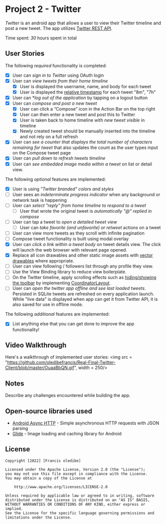 # Project 2 - Twitter

*Twitter* is an android app that allows a user to view their Twitter timeline and post a new tweet. The app utilizes [Twitter REST API](https://dev.twitter.com/rest/public).

Time spent: *30* hours spent in total

## User Stories

The following *required* functionality is completed:

* [x] User can *sign in to Twitter* using OAuth login
* [x] User can *view tweets from their home timeline*
  * [x] User is displayed the username, name, and body for each tweet
  * [x] User is displayed the [relative timestamp](https://gist.github.com/nesquena/f786232f5ef72f6e10a7) for each tweet "8m", "7h"
* [x] User can **log out of the application* by tapping on a logout button
* [x] User can *compose and post a new tweet*
  * [x] User can click a “Compose” icon in the Action Bar on the top right
  * [x] User can then enter a new tweet and post this to Twitter
  * [x] User is taken back to home timeline with *new tweet visible* in timeline
  * [x] Newly created tweet should be manually inserted into the timeline and not rely on a full refresh
* [x] User can *see a counter that displays the total number of characters remaining for tweet* that also updates the count as the user types input on the Compose tweet page
* [x] User can *pull down to refresh tweets timeline*
* [x] User can *see embedded image media within a tweet* on list or detail view.

The following *optional* features are implemented:

* [x] User is using *"Twitter branded" colors and styles*
* [ ] User sees an *indeterminate progress indicator* when any background or network task is happening
* [ ] User can *select "reply" from home timeline to respond to a tweet*
  * [ ] User that wrote the original tweet is *automatically "@" replied in compose*
* [ ] User can tap a tweet to *open a detailed tweet view*
  * [ ] User can *take favorite (and unfavorite) or retweet* actions on a tweet
* [ ] User can view more tweets as they scroll with infinite pagination
* [ ] Compose tweet functionality is built using modal overlay
* [x] User can *click a link within a tweet body* on tweet details view. The click will launch the web browser with relevant page opened.
* [x] Replace all icon drawables and other static image assets with [vector drawables](http://guides.codepath.org/android/Drawables#vector-drawables) where appropriate.
* [ ] User can view following / followers list through any profile they view.
* [ ] Use the View Binding library to reduce view boilerplate.
* [ ] On the Twitter timeline, apply scrolling effects such as [hiding/showing the toolbar](http://guides.codepath.org/android/Using-the-App-ToolBar#reacting-to-scroll) by implementing [CoordinatorLayout](http://guides.codepath.org/android/Handling-Scrolls-with-CoordinatorLayout#responding-to-scroll-events).
* [ ] User can *open the twitter app offline and see last loaded tweets*. Persisted in SQLite tweets are refreshed on every application launch. While "live data" is displayed when app can get it from Twitter API, it is also saved for use in offline mode.

The following *additional* features are implemented:

* [x] List anything else that you can get done to improve the app functionality!

## Video Walkthrough

Here's a walkthrough of implemented user stories:
<img src = "https://github.com/oledibefrancis/Real-Final-Twitter-Client/blob/master/OuaaBbQN.gif", width = 250/>

## Notes

Describe any challenges encountered while building the app.

## Open-source libraries used

* [Android Async HTTP](https://github.com/loopj/android-async-http) - Simple asynchronous HTTP requests with JSON parsing
* [Glide](https://github.com/bumptech/glide) - Image loading and caching library for Android

## License

    Copyright [2022] [Francis oledibe]

    Licensed under the Apache License, Version 2.0 (the "License");
    you may not use this file except in compliance with the License.
    You may obtain a copy of the License at

        http://www.apache.org/licenses/LICENSE-2.0

    Unless required by applicable law or agreed to in writing, software
    distributed under the License is distributed on an "AS IS" BASIS,
    WITHOUT WARRANTIES OR CONDITIONS OF ANY KIND, either express or implied.
    See the License for the specific language governing permissions and
    limitations under the License.

